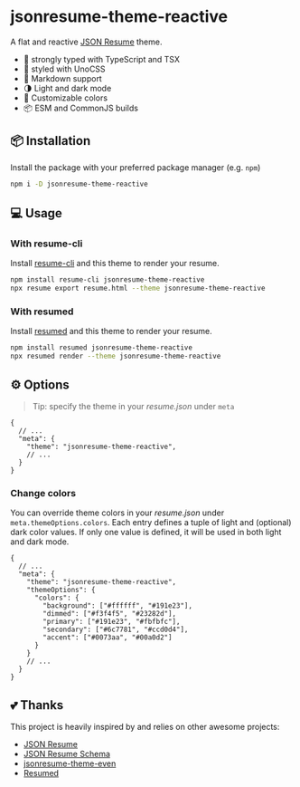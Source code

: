 # jsonresume-theme-reactive

A flat and reactive [JSON Resume](https://jsonresume.org/) theme.

- 🤖 strongly typed with TypeScript and TSX
- 💅 styled with UnoCSS
- 📄 Markdown support
- 🌗 Light and dark mode
- 🎨 Customizable colors
- 📦 ESM and CommonJS builds

## 📦 Installation

Install the package with your preferred package manager (e.g. `npm`)

```sh
npm i -D jsonresume-theme-reactive
```

## 💻 Usage

### With resume-cli

Install [resume-cli](https://github.com/jsonresume/resume-cli) and this theme to render your resume.

```sh
npm install resume-cli jsonresume-theme-reactive
npx resume export resume.html --theme jsonresume-theme-reactive
```

### With resumed

Install [resumed](https://github.com/rbardini/resumed) and this theme to render your resume.

```sh
npm install resumed jsonresume-theme-reactive
npx resumed render --theme jsonresume-theme-reactive
```

## ⚙️ Options

> Tip: specify the theme in your _resume.json_ under `meta`

```jsonc
{
  // ...
  "meta": {
    "theme": "jsonresume-theme-reactive",
    // ...
  }
}
```

### Change colors

You can override theme colors in your _resume.json_ under `meta.themeOptions.colors`.
Each entry defines a tuple of light and (optional) dark color values. If only one value is defined, it will be used in both light and dark mode.

```jsonc
{
  // ...
  "meta": {
    "theme": "jsonresume-theme-reactive",
    "themeOptions": {
      "colors": {
        "background": ["#ffffff", "#191e23"],
        "dimmed": ["#f3f4f5", "#23282d"],
        "primary": ["#191e23", "#fbfbfc"],
        "secondary": ["#6c7781", "#ccd0d4"],
        "accent": ["#0073aa", "#00a0d2"]
      }
    }
    // ...
  }
}
```

## 💕 Thanks

This project is heavily inspired by and relies on other awesome projects:

- [JSON Resume](https://jsonresume.org/)
- [JSON Resume Schema](https://github.com/jsonresume/resume-schema)
- [jsonresume-theme-even](https://github.com/rbardini/jsonresume-theme-even)
- [Resumed](https://github.com/rbardini/resumed)
